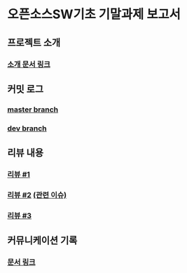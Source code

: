 # 오픈소스SW기초 기말과제 보고서

## 프로젝트 소개

### [소개 문서 링크](documents/introduction.md)

## 커밋 로그

### [master branch](https://github.com/pdjdev/bokboot/commits/master)
### [dev branch](https://github.com/pdjdev/bokboot/commits/dev)

## 리뷰 내용

### [리뷰 #1](https://github.com/pdjdev/bokboot/commit/34a930d688d4d662723a126f9d0b2f2a95d82b69#r45239164)
### [리뷰 #2](https://github.com/pdjdev/bokboot/pull/11#pullrequestreview-555376998) [(관련 이슈)](https://github.com/pdjdev/bokboot/issues/10)
### [리뷰 #3](https://github.com/pdjdev/bokboot/commit/f7d037cad5cd155ef42afa263bf8054204deb404#r45262589)

## 커뮤니케이션 기록

### [문서 링크](documents/communication.md)
